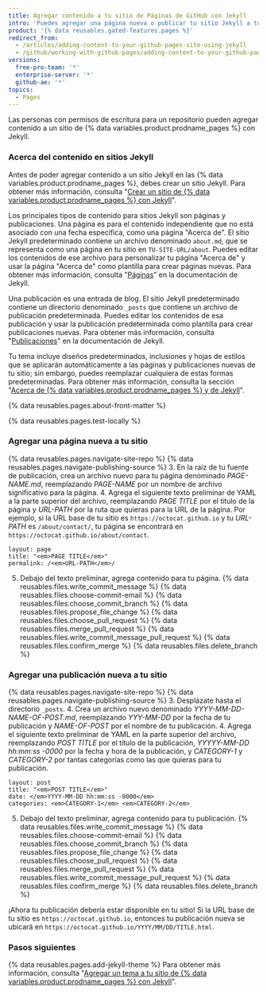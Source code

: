 ```yaml
---
title: Agregar contenido a tu sitio de Páginas de GitHub con Jekyll
intro: 'Puedes agregar una página nueva o publicar tu sitio Jekyll a tu sitio en las {% data variables.product.prodname_pages %}.'
product: '{% data reusables.gated-features.pages %}'
redirect_from:
  - /articles/adding-content-to-your-github-pages-site-using-jekyll
  - /github/working-with-github-pages/adding-content-to-your-github-pages-site-using-jekyll
versions:
  free-pro-team: '*'
  enterprise-server: '*'
  github-ae: '*'
topics:
  - Pages
---
```


Las personas con permisos de escritura para un repositorio pueden agregar contenido a un sitio de {% data variables.product.prodname_pages %} con Jekyll.

### Acerca del contenido en sitios Jekyll

Antes de poder agregar contenido a un sitio Jekyll en las {% data variables.product.prodname_pages %}, debes crear un sitio Jekyll. Para obtener más información, consulta "[Crear un sitio de {% data variables.product.prodname_pages %} con Jekyll](/articles/creating-a-github-pages-site-with-jekyll)".

Los principales tipos de contenido para sitios Jekyll son páginas y publicaciones. Una página es para el contenido independiente que no está asociado con una fecha específica, como una página "Acerca de". El sitio Jekyll predeterminado contiene un archivo denominado `about.md`, que se representa como una página en tu sitio en `TU-SITE-URL/about`. Puedes editar los contenidos de ese archivo para personalizar tu página "Acerca de" y usar la página "Acerca de" como plantilla para crear páginas nuevas. Para obtener más información, consulta "[Páginas](https://jekyllrb.com/docs/pages/)" en la documentación de Jekyll.

Una publicación es una entrada de blog. El sitio Jekyll predeterminado contiene un directorio denominado `_posts` que contiene un archivo de publicación predeterminada. Puedes editar los contenidos de esa publicación y usar la publicación predeterminada como plantilla para crear publicaciones nuevas. Para obtener más información, consulta "[Publicaciones](https://jekyllrb.com/docs/posts/)" en la documentación de Jekyll.

Tu tema incluye diseños predeterminados, inclusiones y hojas de estilos que se aplicarán automáticamente a las páginas y publicaciones nuevas de tu sitio; sin embargo, puedes reemplazar cualquiera de estas formas predeterminadas. Para obtener más información, consulta la sección "[Acerca de {% data variables.product.prodname_pages %} y de Jekyll](/articles/about-github-pages-and-jekyll#themes)".

{% data reusables.pages.about-front-matter %}

{% data reusables.pages.test-locally %}

### Agregar una página nueva a tu sitio

{% data reusables.pages.navigate-site-repo %}
{% data reusables.pages.navigate-publishing-source %}
3. En la raíz de tu fuente de publicación, crea un archivo nuevo para tu página denominado _PAGE-NAME.md_, reemplazando _PAGE-NAME_ por un nombre de archivo significativo para la página.
4. Agrega el siguiente texto preliminar de YAML a la parte superior del archivo, reemplazando _PAGE TITLE_ por el título de la página y _URL-PATH_ por la ruta que quieras para la URL de la página. Por ejemplo, si la URL base de tu sitio es `https://octocat.github.io` y tu _URL-PATH_ es `/about/contact/`, tu página se encontrará en `https://octocat.github.io/about/contact`.
  ```shell
  layout: page
  title: "<em>PAGE TITLE</em>"
  permalink: /<em>URL-PATH</em>/
  ```
5. Debajo del texto preliminar, agrega contenido para tu página.
{% data reusables.files.write_commit_message %}
{% data reusables.files.choose-commit-email %}
{% data reusables.files.choose_commit_branch %}
{% data reusables.files.propose_file_change %}
{% data reusables.files.choose_pull_request %}
{% data reusables.files.merge_pull_request %}
{% data reusables.files.write_commit_message_pull_request %}
{% data reusables.files.confirm_merge %}
{% data reusables.files.delete_branch %}

### Agregar una publicación nueva a tu sitio

{% data reusables.pages.navigate-site-repo %}
{% data reusables.pages.navigate-publishing-source %}
3. Desplázate hasta el directorio `_posts`.
4. Crea un archivo nuevo denominado _YYYY-MM-DD-NAME-OF-POST.md_, reemplazando _YYY-MM-DD_ por la fecha de tu publicación y _NAME-OF-POST_ por el nombre de tu publicación.
4. Agrega el siguiente texto preliminar de YAML en la parte superior del archivo, reemplazando _POST TITLE_ por el título de la publicación, _YYYYY-MM-DD hh:mm:ss -0000_ por la fecha y hora de la publicación, y _CATEGORY-1_ y _CATEGORY-2_ por tantas categorías como las que quieras para tu publicación.
  ```shell
  layout: post
  title: "<em>POST TITLE</em>"
  date: </em>YYYY-MM-DD hh:mm:ss -0000</em>
  categories: <em>CATEGORY-1</em> <em>CATEGORY-2</em>
  ```
5. Debajo del texto preliminar, agrega contenido para tu publicación.
{% data reusables.files.write_commit_message %}
{% data reusables.files.choose-commit-email %}
{% data reusables.files.choose_commit_branch %}
{% data reusables.files.propose_file_change %}
{% data reusables.files.choose_pull_request %}
{% data reusables.files.merge_pull_request %}
{% data reusables.files.write_commit_message_pull_request %}
{% data reusables.files.confirm_merge %}
{% data reusables.files.delete_branch %}

¡Ahora tu publicación debería estar disponible en tu sitio! Si la URL base de tu sitio es `https://octocat.github.io`, entonces tu publicación nueva se ubicará en `https://octocat.github.io/YYYY/MM/DD/TITLE.html`.

### Pasos siguientes

{% data reusables.pages.add-jekyll-theme %} Para obtener más información, consulta "[Agregar un tema a tu sitio de {% data variables.product.prodname_pages %} con Jekyll](/articles/adding-a-theme-to-your-github-pages-site-using-jekyll)".
